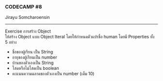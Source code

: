 ### CODECAMP #8
Jirayu Somcharoensin    
___
Exercise การสร้าง Object  
ให้สร้าง Object แบบ Object Iteral โดยให้กำหนดตัวแปรชื่อ human โดยมี Properties ทั้ง 5 อย่าง
+ ชื่อของผู้เรียน เป็น String
+ อายุของผู้เรียนเป็น number
+ บ้านของตัวเองเป็น String
+ โสดหรือไม่โสดเป็น boolean
+ คะแนนความฉลาดของตัวเองเป็น number (เต็ม 10)
